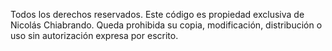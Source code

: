 Todos los derechos reservados.
Este código es propiedad exclusiva de Nicolás Chiabrando.
Queda prohibida su copia, modificación, distribución o uso sin autorización expresa por escrito.
